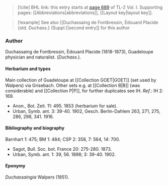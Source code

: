 > [!cite] BHL link: this entry starts at [page 689](https://www.biodiversitylibrary.org/item/103414#page/737/mode/1up) of TL-2 Vol. I.
> Supporting pages: [[Abbreviations|abbreviations]], [[Layout key|layout key]].

> [!example] See also [[Duchassaing de Fontbressin, Édouard Placide {std. Duchass.} (Suppl.)|second entry]] for this author

### Author

Duchassaing de Fontbressin, Èdouard Placide (1818-1873), Guadeloupe physician and naturalist. (*Duchass.*).

#### Herbarium and types

Main collection of Guadeloupe at [[Collection GOET|GOET]] (set used by Walpers) via Grisebach. Other sets e.g. at [[Collection B|B]] (was considerable) and [[Collection P|P]], for further duplicates see IH.
*Ref*.: IH 2: 169.
- Anon., Bot. Zeit. 11: 495. 1853 (herbarium for sale).
- Urban, Symb. ant. 3: 39-40. 1902, Gesch. Berlin-Dahlem 263, 271, 275, 286, 298, 341. 1916.

#### Bibliography and biography

Barnhart 1: 475; BM 1: 484; CSP 2: 358, 7: 564, 14: 700.
- Sagot, Bull. Soc. bot. France 20: 275-280. 1873.
- Urban, Symb. ant. 1: 39, 56. 1898; 3: 39-40. 1902.

#### Eponymy

*Duchassaingia* Walpers (1851).

